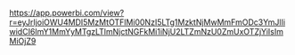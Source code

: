 https://app.powerbi.com/view?r=eyJrIjoiOWU4MDI5MzMtOTFlMi00NzI5LTg1MzktNjMwMmFmODc3YmJlIiwidCI6ImY1MmYyMTgzLTlmNjctNGFkMi1iNjU2LTZmNzU0ZmUxOTZjYiIsImMiOjZ9 
